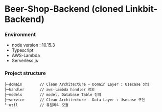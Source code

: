 # Beer-Shop-Backend (cloned Linkbit-Backend)

### Environment
- node version : 10.15.3
- Typescript
- AWS-Lambda
- Serverless.js

### Project structure
```
├─domain        // Clean Architecture - Domain Layer : Usecase 정의 
├─handler       // aws-lambda handler 정의
├─models        // model, Database Table 정의
├─service       // Clean Architecture - Data Layer : Usecase 구현
└─util          // 유틸리티 모듈
```
